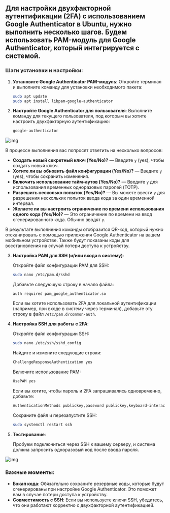 ## Для настройки двухфакторной аутентификации (2FA) с использованием Google Authenticator в Ubuntu, нужно выполнить несколько шагов. Будем использовать PAM-модуль для Google Authenticator, который интегрируется с системой.

### Шаги установки и настройки:

1. **Установите Google Authenticator PAM-модуль**:
   Откройте терминал и выполните команду для установки необходимого пакета:
   ```bash
   sudo apt update
   sudo apt install libpam-google-authenticator
   ```

2. **Настройте Google Authenticator для пользователя**:
   Выполните команду для текущего пользователя, под которым вы хотите настроить двухфакторную аутентификацию:
   ```bash
   google-authenticator
   ```

![img](/Cyb04-onl/💀Task18/img/goo.png)

   В процессе выполнения вас попросят ответить на несколько вопросов:
   - **Создать новый секретный ключ (Yes/No)?** — Введите `y` (yes), чтобы создать новый ключ.
   - **Хотите ли вы обновить файл конфигурации (Yes/No)?** — Введите `y` (yes), чтобы сохранить изменения.
   - **Включить использование тайм-аутов (Yes/No)?** — Введите `y` для использования временных одноразовых паролей (TOTP).
   - **Разрешить несколько попыток (Yes/No)?** — Вы можете ввести `y` для разрешения нескольких попыток ввода кода за один временной интервал.
   - **Желаете ли вы настроить ограничение по времени использования одного кода (Yes/No)?** — Это ограничение по времени на ввод сгенерированного кода. Обычно вводят `y`.

   В результате выполнения команды отобразится QR-код, который нужно отсканировать с помощью приложения Google Authenticator на вашем мобильном устройстве. Также будут показаны коды для восстановления на случай потери доступа к устройству.

3. **Настройка PAM для SSH (и/или входа в систему)**:
   
   Откройте файл конфигурации PAM для SSH:
   ```bash
   sudo nano /etc/pam.d/sshd
   ```

   Добавьте следующую строку в начало файла:
   ```
   auth required pam_google_authenticator.so
   ```

   Если вы хотите использовать 2FA для локальной аутентификации (например, при входе в систему через терминал), добавьте эту строку в файл `/etc/pam.d/common-auth`.
   
4. **Настройка SSH для работы с 2FA**:
   
   Откройте файл конфигурации SSH:
   ```bash
   sudo nano /etc/ssh/sshd_config
   ```

   Найдите и измените следующие строки:
   ```bash
   ChallengeResponseAuthentication yes
   ```

   Включите использование PAM:
   ```bash
   UsePAM yes
   ```

   Если вы хотите, чтобы пароль и 2FA запрашивались одновременно, добавьте:
   ```bash
   AuthenticationMethods publickey,password publickey,keyboard-interactive
   ```

   Сохраните файл и перезапустите SSH:
   ```bash
   sudo systemctl restart ssh
   ```

5. **Тестирование**:
   
   Пробуем подключиться через SSH к вашему серверу, и система должна запросить одноразовый код после ввода пароля.

![img](/Cyb04-onl/💀Task18/img/aut.png)   

### Важные моменты:
- **Бэкап кода**: Обязательно сохраните резервные коды, которые будут сгенерированы при настройке Google Authenticator. Это поможет вам в случае потери доступа к устройству.
- **Совместимость с SSH**: Если вы используете ключи SSH, убедитесь, что они работают корректно с двухфакторной аутентификацией.

